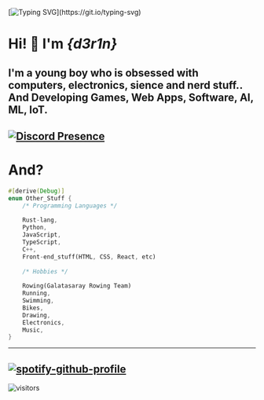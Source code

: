 [![Typing SVG](https://readme-typing-svg.herokuapp.com?font=Jetbrains+Mono&color=09CAF7&size=50&center=true&vCenter=true&width=800&height=400&lines=15+y.o+Developer...)](https://git.io/typing-svg)
# Hi! 👋 I'm *{d3r1n}*
I'm a young boy who is obsessed with computers, electronics, sience and nerd stuff..
And Developing Games, Web Apps, Software, AI, ML, IoT.
----
[![Discord Presence](https://lanyard-profile-readme.vercel.app/api/704758931343278162)](https://discord.com/users/704758931343278162)
----
# And?
```Rust
#[derive(Debug)]
enum Other_Stuff {
	/* Programming Languages */
	
	Rust-lang,
	Python,
	JavaScript,
	TypeScript,
	C++,
	Front-end_stuff(HTML, CSS, React, etc)
	
	/* Hobbies */
	
	Rowing(Galatasaray Rowing Team)
	Running,
	Swimming,
	Bikes,
	Drawing,
	Electronics,
	Music,
}
```

-----
[![spotify-github-profile](https://spotify-github-profile.vercel.app/api/view?uid=derin9999&cover_image=true&theme=default)](https://github.com/kittinan/spotify-github-profile)
-----
![visitors](https://visitor-badge.glitch.me/badge?page_id=d3r1n.d3r1n)

